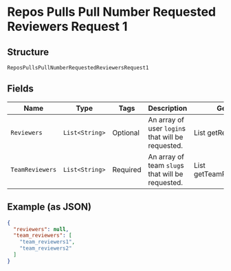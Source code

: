 
# Repos Pulls Pull Number Requested Reviewers Request 1

## Structure

`ReposPullsPullNumberRequestedReviewersRequest1`

## Fields

| Name | Type | Tags | Description | Getter | Setter |
|  --- | --- | --- | --- | --- | --- |
| `Reviewers` | `List<String>` | Optional | An array of user `login`s that will be requested. | List<String> getReviewers() | setReviewers(List<String> reviewers) |
| `TeamReviewers` | `List<String>` | Required | An array of team `slug`s that will be requested. | List<String> getTeamReviewers() | setTeamReviewers(List<String> teamReviewers) |

## Example (as JSON)

```json
{
  "reviewers": null,
  "team_reviewers": [
    "team_reviewers1",
    "team_reviewers2"
  ]
}
```

